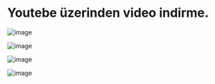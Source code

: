 # Youtebe üzerinden video indirme.

![image](https://user-images.githubusercontent.com/68550841/159922860-1e660c8b-a4a6-4e47-b960-739dcf7ab568.png)



![image](https://user-images.githubusercontent.com/68550841/159923113-b79dd385-f4df-440c-bc68-96837d8ecac1.png)



![image](https://user-images.githubusercontent.com/68550841/159923243-ac461fe3-843a-4d4a-a088-237dd093d8ea.png)




![image](https://user-images.githubusercontent.com/68550841/159923377-df2efb7e-1118-4a66-a8fd-6b1eae9e38ab.png)
